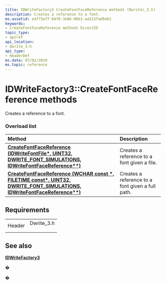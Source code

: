 ```yaml
---
title: IDWriteFactory3 CreateFontFaceReference methods (Dwrite\_3.h)
description: Creates a reference to a font.
ms.assetid: e4f73eff-84f8-3e86-08b1-aa513fad9a61
keywords:
- CreateFontFaceReference methods Direct2D
topic_type:
- apiref
api_location:
- dwrite_3.h
api_type:
- HeaderDef
ms.date: 07/02/2019
ms.topic: reference
---
```


# IDWriteFactory3::CreateFontFaceReference methods

Creates a reference to a font.

### Overload list



| Method                                                                                                                                                                         | Description                                                 |
|:-------------------------------------------------------------------------------------------------------------------------------------------------------------------------------|:------------------------------------------------------------|
| [**CreateFontFaceReference (IDWriteFontFile\*, UINT32, DWRITE\_FONT\_SIMULATIONS, IDWriteFontFaceReference\*\*)**](/windows/win32/api/dwrite_3/nf-dwrite_3-idwritefactory3-createfontfacereference(idwritefontfile_uint32_dwrite_font_simulations_idwritefontfacereference))               | Creates a reference to a font given a file.<br/>      |
| [**CreateFontFaceReference (WCHAR const \*, FILETIME const\*, UINT32, DWRITE\_FONT\_SIMULATIONS, IDWriteFontFaceReference\*\*)**](/windows/win32/api/dwrite_3/nf-dwrite_3-idwritefactory3-createfontfacereference(idwritefontfile_uint32_dwrite_font_simulations_idwritefontfacereference)) | Creates a reference to a font given a full path.<br/> |



## Requirements



|                   |                                                                                        |
|-------------------|----------------------------------------------------------------------------------------|
| Header<br/> | <dl> <dt>Dwrite\_3.h</dt> </dl> |



## See also

<dl> <dt>

[**IDWriteFactory3**](/windows/win32/api/dwrite_3/nn-dwrite_3-idwritefactory3)
</dt> </dl>

�

�